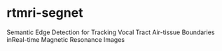 # rtmri-segnet
Semantic Edge Detection for Tracking Vocal Tract Air-tissue Boundaries inReal-time Magnetic Resonance Images
